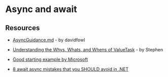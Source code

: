 # Async and await
## Resources
* [AsyncGuidance.md] - by davidfowl 
* [Understanding the Whys, Whats, and Whens of ValueTask] - by Stephen 
* [Good starting example by Microsoft] 
* [8 await async mistakes that you SHOULD avoid in .NET]


   
   [AsyncGuidance.md]: <https://github.com/davidfowl/AspNetCoreDiagnosticScenarios/blob/master/AsyncGuidance.md>
   [Understanding the Whys, Whats, and Whens of ValueTask]: <https://devblogs.microsoft.com/dotnet/understanding-the-whys-whats-and-whens-of-valuetask/>
   [Good starting example by Microsoft]: https://docs.microsoft.com/en-us/dotnet/csharp/programming-guide/concepts/async/
   [8 await async mistakes that you SHOULD avoid in .NET]: https://www.youtube.com/watch?v=lQu-eBIIh-w
  
